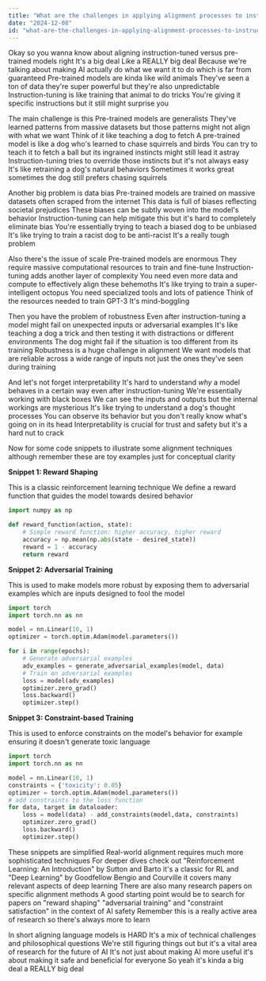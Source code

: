 ```yaml
---
title: "What are the challenges in applying alignment processes to instruction-tuned versus pretrained models?"
date: "2024-12-08"
id: "what-are-the-challenges-in-applying-alignment-processes-to-instruction-tuned-versus-pretrained-models"
---
```


Okay so you wanna know about aligning instruction-tuned versus pre-trained models right  It's a big deal  Like a REALLY big deal  Because we're talking about making AI actually do what we want it to do which is far from guaranteed  Pre-trained models are kinda like wild animals  They've seen a ton of data they're super powerful but they're also unpredictable  Instruction-tuning is like training that animal to do tricks  You're giving it specific instructions but it still might surprise you

The main challenge is this  Pre-trained models are generalists  They've learned patterns from massive datasets but those patterns might not align with what we want  Think of it like teaching a dog to fetch  A pre-trained model is like a dog who's learned to chase squirrels and birds  You can try to teach it to fetch a ball but its ingrained instincts might still lead it astray  Instruction-tuning tries to override those instincts but it's not always easy  It's like retraining a dog's natural behaviors  Sometimes it works great sometimes the dog still prefers chasing squirrels

Another big problem is data bias  Pre-trained models are trained on massive datasets often scraped from the internet  This data is full of biases reflecting societal prejudices  These biases can be subtly woven into the model's behavior  Instruction-tuning can help mitigate this but it's hard to completely eliminate bias  You're essentially trying to teach a biased dog to be unbiased  It's like trying to train a racist dog to be anti-racist  It's a really tough problem

Also there's the issue of scale  Pre-trained models are enormous  They require massive computational resources to train and fine-tune  Instruction-tuning adds another layer of complexity  You need even more data and compute to effectively align these behemoths  It's like trying to train a super-intelligent octopus  You need specialized tools and lots of patience  Think of the resources needed to train GPT-3  It's mind-boggling

Then you have the problem of robustness  Even after instruction-tuning a model might fail on unexpected inputs or adversarial examples  It's like teaching a dog a trick and then testing it with distractions or different environments  The dog might fail if the situation is too different from its training  Robustness is a huge challenge in alignment  We want models that are reliable across a wide range of inputs not just the ones they've seen during training

And let's not forget interpretability  It's hard to understand *why* a model behaves in a certain way even after instruction-tuning  We're essentially working with black boxes  We can see the inputs and outputs but the internal workings are mysterious  It's like trying to understand a dog's thought processes  You can observe its behavior but you don't really know what's going on in its head  Interpretability is crucial for trust and safety but it's a hard nut to crack


Now for some code snippets to illustrate some alignment techniques although remember these are toy examples just for conceptual clarity


**Snippet 1: Reward Shaping**

This is a classic reinforcement learning technique  We define a reward function that guides the model towards desired behavior

```python
import numpy as np

def reward_function(action, state):
    # Simple reward function: higher accuracy, higher reward
    accuracy = np.mean(np.abs(state - desired_state))
    reward = 1 - accuracy
    return reward
```


**Snippet 2: Adversarial Training**

This is used to make models more robust by exposing them to adversarial examples which are inputs designed to fool the model

```python
import torch
import torch.nn as nn

model = nn.Linear(10, 1)
optimizer = torch.optim.Adam(model.parameters())

for i in range(epochs):
    # Generate adversarial examples
    adv_examples = generate_adversarial_examples(model, data)
    # Train on adversarial examples
    loss = model(adv_examples)
    optimizer.zero_grad()
    loss.backward()
    optimizer.step()
```


**Snippet 3:  Constraint-based Training**

This is used to enforce constraints on the model's behavior for example ensuring it doesn't generate toxic language

```python
import torch
import torch.nn as nn

model = nn.Linear(10, 1)
constraints = {'toxicity': 0.05}
optimizer = torch.optim.Adam(model.parameters())
# add constraints to the loss function
for data, target in dataloader:
    loss = model(data) - add_constraints(model,data, constraints)
    optimizer.zero_grad()
    loss.backward()
    optimizer.step()

```


These snippets are simplified  Real-world alignment requires much more sophisticated techniques  For deeper dives check out  "Reinforcement Learning: An Introduction" by Sutton and Barto  it's a classic for RL  and  "Deep Learning" by Goodfellow Bengio and Courville  it covers many relevant aspects of deep learning  There are also many research papers on specific alignment methods  A good starting point would be to search for papers on "reward shaping" "adversarial training" and "constraint satisfaction" in the context of AI safety  Remember this is a really active area of research so there's always more to learn


In short aligning language models is HARD  It's a mix of technical challenges and philosophical questions  We're still figuring things out but it's a vital area of research for the future of AI  It's not just about making AI more useful it's about making it safe and beneficial for everyone  So yeah it's kinda a big deal  a REALLY big deal
